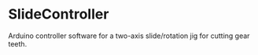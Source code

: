 # SlideController
Arduino controller software for a two-axis slide/rotation jig for cutting gear teeth.
